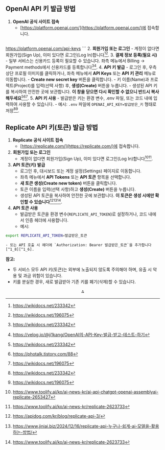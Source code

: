 
## OpenAI API 키 발급 방법

1. **OpenAI 공식 사이트 접속**
    - [https://platform.openai.com/](https://platform.openai.com/)에 접속합니다.
      ```
https://platform.openai.com/api-keys
    ```
2. **회원가입 또는 로그인**
    - 계정이 없다면 회원가입(Sign Up), 이미 있다면 로그인(Log In)합니다[^1_1][^1_2].
3. **결제 정보 등록(필요 시)**
    - 일부 서비스는 신용카드 등록이 필요할 수 있습니다. 좌측 메뉴에서 Billing → Payment methods에서 신용카드를 등록합니다[^1_1][^1_3].
4. **API 키 발급**
    - 로그인 후, 우측 상단 프로필 이미지를 클릭하거나, 좌측 메뉴에서 **API Keys** 또는 **API 키 관리** 메뉴로 이동합니다.
    - **Create new secret key** 버튼을 클릭합니다.
    - 키 이름(Name)과 프로젝트(Project)를 입력(선택 사항) 후, **생성(Create)** 버튼을 누릅니다.
    - 생성된 API 키를 복사하여 안전한 곳에 보관합니다. **이 창을 닫으면 다시 확인할 수 없으니 반드시 복사해두세요**[^1_1][^1_4][^1_2].
5. **API 키 사용**
    - 발급받은 키는 환경 변수, .env 파일, 또는 코드 내에 입력하여 사용할 수 있습니다.
    - 예시: `.env` 파일에 `OPENAI_API_KEY=발급받은_키` 형태로 저장[^1_1][^1_2].

## Replicate API 키(토큰) 발급 방법

1. **Replicate 공식 사이트 접속**
    - [https://replicate.com/](https://replicate.com/)에 접속합니다.
2. **회원가입 또는 로그인**
    - 계정이 없다면 회원가입(Sign Up), 이미 있다면 로그인(Log In)합니다[^1_5][^1_6].
3. **API 토큰(키) 발급**
    - 로그인 후, 대시보드 또는 계정 설정(Settings) 페이지로 이동합니다.
    - 좌측 메뉴에서 **API Tokens** 또는 **API 토큰** 항목을 선택합니다.
    - **새 토큰 생성(Create new token)** 버튼을 클릭합니다.
    - 토큰 이름을 입력(선택 사항)하고 **생성(Create)** 버튼을 누릅니다.
    - 생성된 API 토큰을 복사하여 안전한 곳에 보관합니다. **이 토큰은 생성 시에만 확인할 수 있습니다**[^1_7][^1_8][^1_6].
4. **API 토큰 사용**
    - 발급받은 토큰을 환경 변수(`REPLICATE_API_TOKEN`)로 설정하거나, 코드 내에서 인증 헤더에 사용합니다.
    - 예시:

```bash
export REPLICATE_API_TOKEN=발급받은_토큰
```

    - 또는 API 호출 시 헤더에 `Authorization: Bearer 발급받은_토큰`을 추가합니다[^1_8][^1_6].

**참고:**

- 두 서비스 모두 API 키(토큰)는 외부에 노출되지 않도록 주의해야 하며, 유출 시 악용 및 과금 위험이 있습니다.
- 키를 분실한 경우, 새로 발급받아 기존 키를 폐기(삭제)할 수 있습니다.

<div style="text-align: center">⁂</div>

[^1_1]: https://wikidocs.net/233342

[^1_2]: https://wikidocs.net/196075

[^1_3]: https://velog.io/@ji1kang/OpenAI의-API-Key-발급-받고-테스트-하기

[^1_4]: https://photalk.tistory.com/88

[^1_5]: https://www.toolify.ai/ko/ai-news-kr/ai-api-chatgpt-openai-assemblyai-replicate-2653427

[^1_6]: https://www.toolify.ai/ko/ai-news-kr/replicate-2623733

[^1_7]: https://apidog.com/kr/blog/replicate-api-3/

[^1_8]: https://www.jiniai.biz/2024/12/16/replicate-api-누구나-쉽게-ai-모델을-활용하는-방법/

[^1_9]: https://mixedcode.com/blog/detail?pid=6

[^1_10]: https://herojoon-dev.tistory.com/247

[^1_11]: https://blog.highoutputclub.com/how-to-use-chatgpt-api-with-replit/

[^1_12]: https://lobehub.com/ko/mcp/gerred-mcp-server-replicate

[^1_13]: https://replicate.com/docs/reference/http

[^1_14]: https://wikidocs.net/202060

[^1_15]: https://marcus-story.tistory.com/66

[^1_16]: https://lobehub.com/ko/mcp/pierrunoyt-replicate-flux-kontext-max-mcp-server

[^1_17]: https://platform.openai.com/api-keys

[^1_18]: https://guide.bati.ai/service/api/ai


